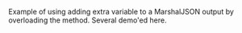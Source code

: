 


Example of using adding extra variable to a MarshalJSON output by overloading the method.
Several demo'ed here. 
